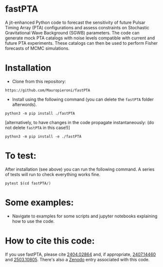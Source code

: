 # fastPTA
A jit-enhanced Python code to forecast the sensitivity of future Pulsar Timing Array (PTA) configurations and assess constraints on Stochastic Gravitational Wave Background (SGWB) parameters. 
The code can generate mock PTA catalogs with noise levels compatible with current and future PTA experiments.
These catalogs can then be used to perform Fisher forecasts of MCMC simulations.

# Installation
- Clone from this repository:
```
https://github.com/Mauropieroni/fastPTA
```
- Install using the following command (you can delete the `fastPTA` folder afterwords).
```
python3 -m pip install ./fastPTA
``` 
  [alternatively, to have changes in the code propagate instantaneously: (do not delete `fastPTA` in this case!)]
```
python3 -m pip install -e ./fastPTA
```

# To test:
After installation (see above) you can run the following command. A series of tests will run to check everything works fine.
```
pytest $(cd fastPTA/)
```
 
# Some examples:
- Navigate to examples for some scripts and jupyter notebooks explaining how to use the code.
    
# How to cite this code:
If you use fastPTA, please cite [2404.02864](https://arxiv.org/pdf/2404.02864) and, if appropriate, [2407.14460](https://arxiv.org/pdf/2407.14460) 
and [2503.10805](https://arxiv.org/pdf/2503.10805). 
There's also a [Zenodo](https://zenodo.org/records/12820730) entry associated with this code.
